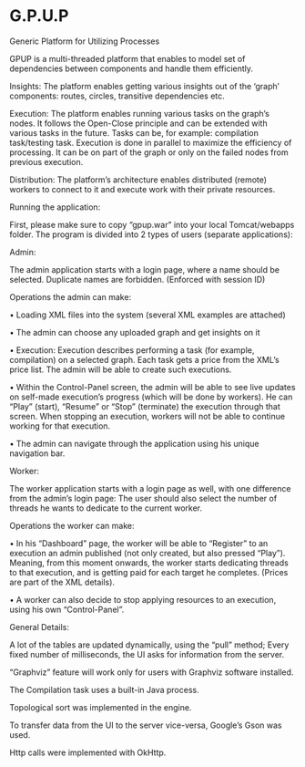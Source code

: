 # G.P.U.P
Generic Platform for Utilizing Processes

GPUP is a multi-threaded platform that enables to model set of dependencies between components and handle them efficiently.

Insights: The platform enables getting various insights out of the ‘graph’ components: routes, circles, transitive dependencies etc.

Execution: The platform enables running various tasks on the graph’s nodes. It follows the Open-Close principle and can be extended with various tasks in the future. Tasks can be, for example: compilation task/testing task. Execution is done in parallel to maximize the efficiency of processing. It can be on part of the graph or only on the failed nodes from previous execution.

Distribution: The platform’s architecture enables distributed (remote) workers to connect to it and execute work with their private resources.

Running the application:

First, please make sure to copy “gpup.war” into your local Tomcat/webapps folder. The program is divided into 2 types of users (separate applications):

Admin:

The admin application starts with a login page, where a name should be selected. Duplicate names are forbidden. (Enforced with session ID)

Operations the admin can make:

• Loading XML files into the system (several XML examples are attached)

• The admin can choose any uploaded graph and get insights on it

• Execution: Execution describes performing a task (for example, compilation) on a selected graph. Each task gets a price from the XML’s price list. The admin will be able to create such executions.

• Within the Control-Panel screen, the admin will be able to see live updates on self-made execution’s progress (which will be done by workers). He can “Play” (start), “Resume” or “Stop” (terminate) the execution through that screen. When stopping an execution, workers will not be able to continue working for that execution.

• The admin can navigate through the application using his unique navigation bar.

Worker:

The worker application starts with a login page as well, with one difference from the admin’s login page: The user should also select the number of threads he wants to dedicate to the current worker.

Operations the worker can make:

• In his “Dashboard” page, the worker will be able to “Register” to an execution an admin published (not only created, but also pressed “Play”). Meaning, from this moment onwards, the worker starts dedicating threads to that execution, and is getting paid for each target he completes. (Prices are part of the XML details).

• A worker can also decide to stop applying resources to an execution, using his own “Control-Panel”.

General Details:

A lot of the tables are updated dynamically, using the “pull” method; Every fixed number of milliseconds, the UI asks for information from the server.

“Graphviz” feature will work only for users with Graphviz software installed.

The Compilation task uses a built-in Java process.

Topological sort was implemented in the engine.

To transfer data from the UI to the server vice-versa, Google’s Gson was used.

Http calls were implemented with OkHttp.
